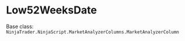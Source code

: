 # Low52WeeksDate

Base class: `NinjaTrader.NinjaScript.MarketAnalyzerColumns.MarketAnalyzerColumn`


